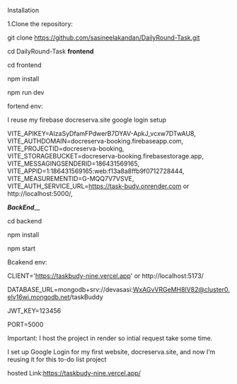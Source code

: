 Installation

1.Clone the repository:

git clone https://github.com/sasineelakandan/DailyRound-Task.git

cd DailyRound-Task
____frontend____

cd frontend

npm install

npm run dev


fortend env:

I reuse my firebase docreserva.site google login setup

VITE_APIKEY=AIzaSyDfamFPdwerB7DYAV-ApkJ_vcxw7DTwAU8,
VITE_AUTHDOMAIN=docreserva-booking.firebaseapp.com,
VITE_PROJECTID=docreserva-booking,
VITE_STORAGEBUCKET=docreserva-booking.firebasestorage.app,
VITE_MESSAGINGSENDERID=186431569165,
VITE_APPID=1:186431569165:web:f13a8a8ffb9f0712728444,
VITE_MEASUREMENTID=G-MQQ7V7VSVE,
VITE_AUTH_SERVICE_URL=https://task-budy.onrender.com or http://localhost:5000/,

___BackEnd_____

cd backend

npm install

npm start

Bcakend env:
  
  CLIENT='https://taskbudy-nine.vercel.app' or http://localhost:5173/

  DATABASE_URL=mongodb+srv://devasasi:WxAGvVRGeMH8lV82@cluster0.elv16wi.mongodb.net/taskBuddy

  JWT_KEY=123456

  PORT=5000

Important:
   I host the project in render so intial request take some time.

   I set up Google Login for my first website, docreserva.site, and now I’m reusing it for this to-do list project

   hosted Link:https://taskbudy-nine.vercel.app/
